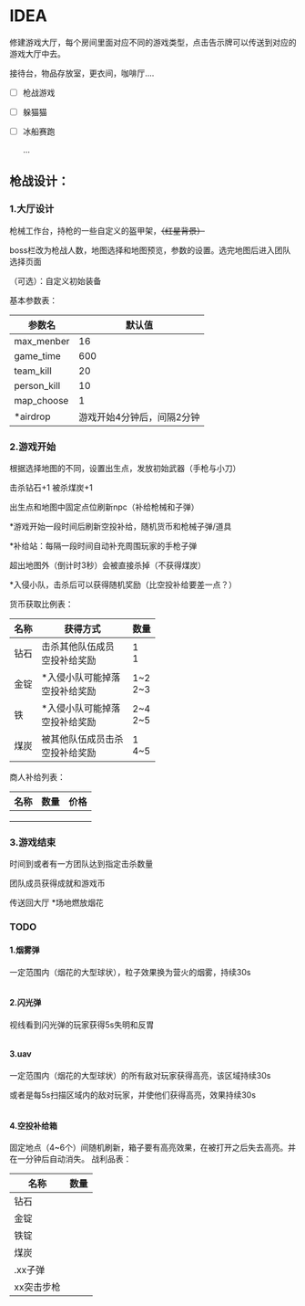 # IDEA

修建游戏大厅，每个房间里面对应不同的游戏类型，点击告示牌可以传送到对应的游戏大厅中去。

接待台，物品存放室，更衣间，咖啡厅....

- [ ] 枪战游戏

- [ ] 躲猫猫

- [ ] 冰船赛跑

  ...

## 枪战设计：

### 1.大厅设计

枪械工作台，持枪的一些自定义的盔甲架，~~（红星背景）~~



boss栏改为枪战人数，地图选择和地图预览，参数的设置。选完地图后进入团队选择页面

（可选）：自定义初始装备



基本参数表：

| 参数名      | 默认值                     |
| ----------- | -------------------------- |
| max_menber  | 16                         |
| game_time   | 600                        |
| team_kill   | 20                         |
| person_kill | 10                         |
| map_choose  | 1                          |
| *airdrop    | 游戏开始4分钟后，间隔2分钟 |



### 2.游戏开始

根据选择地图的不同，设置出生点，发放初始武器（手枪与小刀）

击杀钻石+1 						被杀煤炭+1

出生点和地图中固定点位刷新npc（补给枪械和子弹）



*游戏开始一段时间后刷新空投补给，随机货币和枪械子弹/道具



*补给站：每隔一段时间自动补充周围玩家的手枪子弹



超出地图外（倒计时3秒）会被直接杀掉（不获得煤炭）



*入侵小队，击杀后可以获得随机奖励（比空投补给要差一点？）



货币获取比例表：

| 名称 | 获得方式                             | 数量         |
| ---- | ------------------------------------ | ------------ |
| 钻石 | 击杀其他队伍成员<br />空投补给奖励   | 1<br />1     |
| 金锭 | *入侵小队可能掉落<br />空投补给奖励  | 1~2<br />2~3 |
| 铁   | *入侵小队可能掉落<br />空投补给奖励  | 2~4<br />2~5 |
| 煤炭 | 被其他队伍成员击杀<br />空投补给奖励 | 1<br />4~5   |



商人补给列表：

| 名称 | 数量 | 价格 |
| ---- | ---- | ---- |
|      |      |      |
|      |      |      |
|      |      |      |



### 3.游戏结束

时间到或者有一方团队达到指定击杀数量

团队成员获得成就和游戏币

传送回大厅       	*场地燃放烟花





### TODO

#### 1.烟雾弹

一定范围内（烟花的大型球状），粒子效果换为营火的烟雾，持续30s

```mcfunction

```



#### 2.闪光弹

视线看到闪光弹的玩家获得5s失明和反胃

```

```



#### 3.uav

一定范围内（烟花的大型球状）的所有敌对玩家获得高亮，该区域持续30s

或者是每5s扫描区域内的敌对玩家，并使他们获得高亮，效果持续30s

```

```



#### 4.空投补给箱

固定地点（4~6个）间随机刷新，箱子要有高亮效果，在被打开之后失去高亮。并在一分钟后自动消失。
战利品表：

| 名称       | 数量 |
| ---------- | ---- |
| 钻石       |      |
| 金锭       |      |
| 铁锭       |      |
| 煤炭       |      |
| .xx子弹    |      |
| xx突击步枪 |      |


